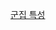 [군집 특성](https://docs.google.com/spreadsheets/d/1plImq9e7kkt1f-G4Gtg874tYQrIzNtHTV5w_YwIFF-A/edit#gid=0)
